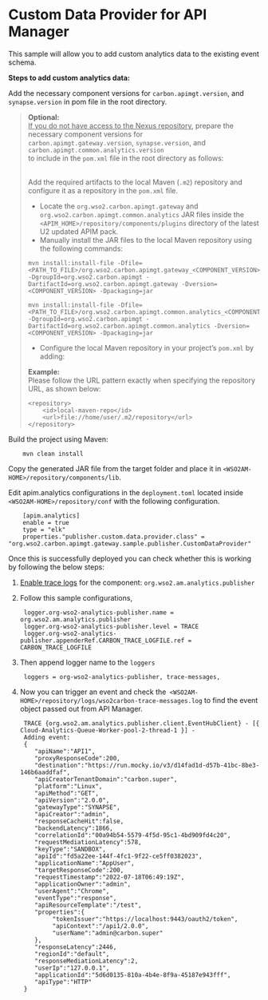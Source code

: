 # Custom Data Provider for API Manager

This sample will allow you to add custom analytics data to the existing event schema.

__Steps to add custom analytics data:__

Add the necessary component versions for `carbon.apimgt.version`, and `synapse.version` in pom file in the root directory.

> **Optional:**  
> <ins>If you do not have access to the Nexus repository</ins>, prepare the necessary component versions for  
> `carbon.apimgt.gateway.version`, `synapse.version`, and `carbon.apimgt.common.analytics.version`  
> to include in the `pom.xml` file in the root directory as follows:  
> <br>  
>  
> Add the required artifacts to the local Maven (`.m2`) repository and configure it as a repository in the `pom.xml` file.  
>  
> - Locate the `org.wso2.carbon.apimgt.gateway` and `org.wso2.carbon.apimgt.common.analytics` JAR files inside the `<APIM_HOME>/repository/components/plugins` directory of the latest U2 updated APIM pack.  
> - Manually install the JAR files to the local Maven repository using the following commands:  
>  
> ```
> mvn install:install-file -Dfile=<PATH_TO_FILE>/org.wso2.carbon.apimgt.gateway_<COMPONENT_VERSION>.jar -DgroupId=org.wso2.carbon.apimgt -DartifactId=org.wso2.carbon.apimgt.gateway -Dversion=<COMPONENT_VERSION> -Dpackaging=jar
>  
> mvn install:install-file -Dfile=<PATH_TO_FILE>/org.wso2.carbon.apimgt.common.analytics_<COMPONENT_VERSION>.jar -DgroupId=org.wso2.carbon.apimgt -DartifactId=org.wso2.carbon.apimgt.common.analytics -Dversion=<COMPONENT_VERSION> -Dpackaging=jar
> ```  
>  
> - Configure the local Maven repository in your project’s `pom.xml` by adding:  
>
> <p><strong>Example:</strong><br>
> Please follow the URL pattern exactly when specifying the repository URL, as shown below:</p>
> 
> ```
> <repository>
>     <id>local-maven-repo</id>
>     <url>file://home/user/.m2/repository</url>
> </repository>
> ```  
>  


Build the project using Maven:

        mvn clean install


Copy the generated JAR file from the target folder and place it in `<WSO2AM-HOME>/repository/components/lib`.

Edit apim.analytics configurations in the `deployment.toml` located inside `<WSO2AM-HOME>/repository/conf` with the
following configuration.

        [apim.analytics]
        enable = true
        type = "elk"
        properties."publisher.custom.data.provider.class" = "org.wso2.carbon.apimgt.gateway.sample.publisher.CustomDataProvider"



Once this is successfully deployed you can check whether this is working by following the below steps:
1. [Enable trace logs](https://apim.docs.wso2.com/en/latest/administer/logging-and-monitoring/logging/configuring-logging/#enabling-logs-for-a-component) for the component: `org.wso2.am.analytics.publisher`
1. Follow this sample configurations,

        logger.org-wso2-analytics-publisher.name = org.wso2.am.analytics.publisher
        logger.org-wso2-analytics-publisher.level = TRACE
        logger.org-wso2-analytics-publisher.appenderRef.CARBON_TRACE_LOGFILE.ref = CARBON_TRACE_LOGFILE
   
1. Then append logger name to the `loggers`

        loggers = org-wso2-analytics-publisher, trace-messages, 
   
1. Now you can trigger an event and check the` <WSO2AM-HOME>/repository/logs/wso2carbon-trace-messages.log` to find the event object passed out from API Manager.

        TRACE {org.wso2.am.analytics.publisher.client.EventHubClient} - [{ Cloud-Analytics-Queue-Worker-pool-2-thread-1 }] - 
        Adding event: 
        {
           "apiName":"API1",
           "proxyResponseCode":200,
           "destination":"https://run.mocky.io/v3/d14fad1d-d57b-41bc-8be3-146b6aaddfaf",
           "apiCreatorTenantDomain":"carbon.super",
           "platform":"Linux",
           "apiMethod":"GET",
           "apiVersion":"2.0.0",
           "gatewayType":"SYNAPSE",
           "apiCreator":"admin",
           "responseCacheHit":false,
           "backendLatency":1866,
           "correlationId":"00a94b54-5579-4f5d-95c1-4bd909fd4c20",
           "requestMediationLatency":578,
           "keyType":"SANDBOX",
           "apiId":"fd5a22ee-144f-4fc1-9f22-ce5ff0382023",
           "applicationName":"AppUser",
           "targetResponseCode":200,
           "requestTimestamp":"2022-07-18T06:49:19Z",
           "applicationOwner":"admin",
           "userAgent":"Chrome",
           "eventType":"response",
           "apiResourceTemplate":"/test",
           "properties":{
                "tokenIssuer":"https://localhost:9443/oauth2/token",
                "apiContext":"/api1/2.0.0",
                "userName":"admin@carbon.super"
           },
           "responseLatency":2446,
           "regionId":"default",
           "responseMediationLatency":2,
           "userIp":"127.0.0.1",
           "applicationId":"5d6d0135-810a-4b4e-8f9a-45187e943fff",
           "apiType":"HTTP"
        }



